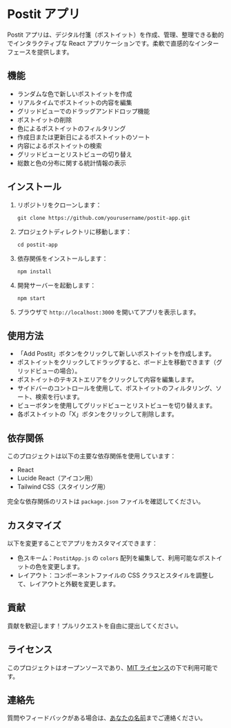 # Postit アプリ

Postit アプリは、デジタル付箋（ポストイット）を作成、管理、整理できる動的でインタラクティブな React アプリケーションです。柔軟で直感的なインターフェースを提供します。

## 機能

- ランダムな色で新しいポストイットを作成
- リアルタイムでポストイットの内容を編集
- グリッドビューでのドラッグアンドドロップ機能
- ポストイットの削除
- 色によるポストイットのフィルタリング
- 作成日または更新日によるポストイットのソート
- 内容によるポストイットの検索
- グリッドビューとリストビューの切り替え
- 総数と色の分布に関する統計情報の表示

## インストール

1. リポジトリをクローンします：
   ```
   git clone https://github.com/yourusername/postit-app.git
   ```

2. プロジェクトディレクトリに移動します：
   ```
   cd postit-app
   ```

3. 依存関係をインストールします：
   ```
   npm install
   ```

4. 開発サーバーを起動します：
   ```
   npm start
   ```

5. ブラウザで `http://localhost:3000` を開いてアプリを表示します。

## 使用方法

- 「Add Postit」ボタンをクリックして新しいポストイットを作成します。
- ポストイットをクリックしてドラッグすると、ボード上を移動できます（グリッドビューの場合）。
- ポストイットのテキストエリアをクリックして内容を編集します。
- サイドバーのコントロールを使用して、ポストイットのフィルタリング、ソート、検索を行います。
- ビューボタンを使用してグリッドビューとリストビューを切り替えます。
- 各ポストイットの「X」ボタンをクリックして削除します。

## 依存関係

このプロジェクトは以下の主要な依存関係を使用しています：

- React
- Lucide React（アイコン用）
- Tailwind CSS（スタイリング用）

完全な依存関係のリストは `package.json` ファイルを確認してください。

## カスタマイズ

以下を変更することでアプリをカスタマイズできます：

- 色スキーム：`PostitApp.js` の `colors` 配列を編集して、利用可能なポストイットの色を変更します。
- レイアウト：コンポーネントファイルの CSS クラスとスタイルを調整して、レイアウトと外観を変更します。

## 貢献

貢献を歓迎します！プルリクエストを自由に提出してください。

## ライセンス

このプロジェクトはオープンソースであり、[MIT ライセンス](LICENSE)の下で利用可能です。

## 連絡先

質問やフィードバックがある場合は、[あなたの名前](mailto:your.email@example.com)までご連絡ください。
